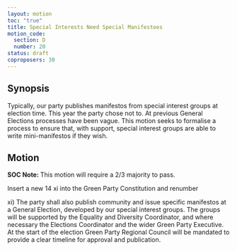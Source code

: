 ```yaml
---
layout: motion
toc: "true"
title: Special Interests Need Special Manifestoes
motion_code:
  section: D
  number: 20
status: draft
coproposers: 30
---
```

## Synopsis

Typically, our party publishes manifestos from special interest groups at election time. This year the party chose not to. At previous General Elections processes have been vague. This motion seeks to formalise a process to ensure that, with support, special interest groups are able to write mini-manifestos if they wish.

## Motion

<p class="alert d-inline-block alert-primary"><strong>SOC Note: </strong> This motion will require a 2/3 majority to pass.</p>

Insert a new 14 xi into the Green Party Constitution and renumber

xi) The party shall also publish community and issue specific manifestos at a General Election, developed by our special interest groups. The groups will be supported by the Equality and Diversity Coordinator, and where necessary the Elections Coordinator and the wider Green Party Executive. At the start of the election Green Party Regional Council will be mandated to provide a clear timeline for approval and publication.